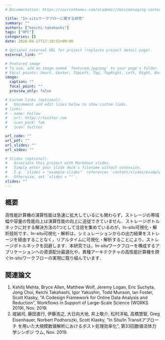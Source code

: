 ```yaml
---
# Documentation: https://sourcethemes.com/academic/docs/managing-content/

title: "In-situワークフローに関する研究"
summary: ""
authors: ["keichi-takahashi"]
tags: ["HPC"]
categories: []
date: 2020-04-27T17:18:52+09:00

# Optional external URL for project (replaces project detail page).
external_link: ""

# Featured image
# To use, add an image named `featured.jpg/png` to your page's folder.
# Focal points: Smart, Center, TopLeft, Top, TopRight, Left, Right, BottomLeft, Bottom, BottomRight.
image:
  caption: ""
  focal_point: ""
  preview_only: false

# Custom links (optional).
#   Uncomment and edit lines below to show custom links.
# links:
# - name: Follow
#   url: https://twitter.com
#   icon_pack: fab
#   icon: twitter

url_code: ""
url_pdf: ""
url_slides: ""
url_video: ""

# Slides (optional).
#   Associate this project with Markdown slides.
#   Simply enter your slide deck's filename without extension.
#   E.g. `slides = "example-slides"` references `content/slides/example-slides.md`.
#   Otherwise, set `slides = ""`.
slides: ""
---
```


## 概要

高性能計算機の演算性能は急速に拡大しているにも関わらず，ストレージの帯域幅や容量の性能向上は演算性能の向上に追従できていません．ストレージボトルネックに対する解決方法の1つとして注目を集めているのが，In-situ可視化・解析技術です．In-situ可視化・解析は，シミュレーションからの出力結果をストレージを経由することなく，リアルタイムに可視化・解析することにより，ストレージボトルネックを回避します．本研究では，In-situワークフローを構成するアプリケーションへの資源配分最適化や，異種アーキテクチャの高性能計算機を跨ぐIn-situワークフローの実現に取り組んでいます．

## 関連論文

1. Kshitij Mehta, Bryce Allen, Matthew Wolf, Jeremy Logan, Eric Suchyta, Jong
   Choi, Keichi Takahashi, Igor Yakushin, Todd Munson, Ian Foster, Scott
   Klasky, "A Codesign Framework for Online Data Analysis and Reduction",
   Workflows in Support of Large-Scale Science (WORKS 2019), Nov. 2019.
2. 堤誠司, 藤田直行, 伊藤浩之, 大日向大地, 井上敬介, 松村洋祐, 高橋慧智, Greg
   Eisenhauer, Norbert Podhorszki, Scott Klasky, "In Situ/In Transitアプローチ
   を用いた大規模数値解析におけるポスト処理効率化", 第33回数値流体力学シンポジ
   ウム, Nov. 2019.
